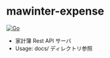 # mawinter-expense
[![Go](https://github.com/azuki774/mawinter-server/actions/workflows/go.yml/badge.svg)](https://github.com/azuki774/mawinter-server/actions/workflows/go.yml)
- 家計簿 Rest API サーバ
- Usage: docs/ ディレクトリ参照
